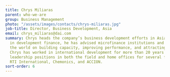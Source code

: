 ```yaml
---
title: Chrys Miliaras
parent: who-we-are
group: Business Management
photo: "/assets/images/contacts/chrys-miliaras.jpg"
job-title: Director, Business Development, Asia
email: chrys_miliaras@dai.com
summary: Chrys heads the company’s business development efforts in Asia. An expert
  in development finance, he has advised microfinance institutions and banks around
  the world on building capacity, improving performance, and attracting investment.
  Chrys has worked in international development for more than 20 years and has held
  leadership positions in both the field and home offices for several firms including
  RTI International, Chemonics, and ACCION.
sort-order: 6
---
```

